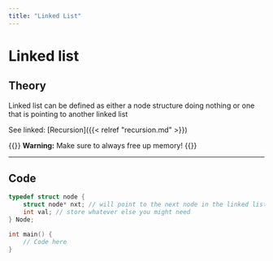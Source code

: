 ```yaml
---
title: "Linked List"
---
```

# Linked list

## Theory

Linked list can be defined as either a node structure doing nothing or one that is pointing to another linked list

See linked: [Recursion]({{< relref "recursion.md" >}})

{{<hint warning>}}
**Warning:** Make sure to always free up memory!
{{</hint>}}

---

## Code

```cpp
typedef struct node {
    struct node* nxt; // will point to the next node in the linked list if any
    int val; // store whatever else you might need
} Node;

int main() {
    // Code here
}
```
